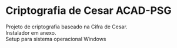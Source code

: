 <h1>Criptografia de Cesar  ACAD-PSG</h1>
<div>
<div>Projeto de criptografia baseado na Cifra de Cesar.
<div>Instalador em anexo.
<div>Setup para sistema operacional Windows

